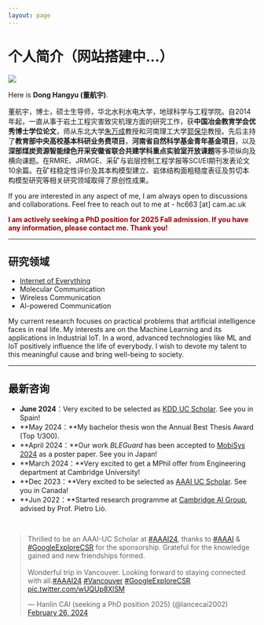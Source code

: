 ```yaml
---
layout: page
---
```


# 个人简介（网站搭建中...）

<img src="https://donghangyu1992.github.io/images/caihanlin.jpg" class="floatpic">

Here is **Dong Hangyu (董航宇)**.<br>

董航宇，博士，硕士生导师，华北水利水电大学，地球科学与工程学院。自2014年起，一直从事于岩土工程灾害致灾机理方面的研究工作，获**中国冶金教育学会优秀博士学位论文**，师从东北大学[朱万成](http://faculty.neu.edu.cn/zhuwancheng/zh_CN/index.htm)教授和河南理工大学[郭保华](https://sese.hpu.edu.cn/info/1199/5128.htm)教授。先后主持了**教育部中央高校基本科研业务费项目**，**河南省自然科学基金青年基金项目**，以及**深部煤炭资源智能绿色开采安徽省联合共建学科重点实验室开放课题**等多项纵向及横向课题。在RMRE、JRMGE、采矿与岩层控制工程学报等SCI/EI期刊发表论文10余篇。在矿柱稳定性评价及其本构模型建立、岩体结构面粗糙度表征及剪切本构模型研究等相关研究领域取得了原创性成果。<br>

If you are interested in any aspect of me, I am always open to discussions and collaborations. Feel free to reach out to me at - hc663 [at] cam.ac.uk

**<font color="#990000">I am actively seeking a PhD position for 2025 Fall admission. If you have any information, please contact me. Thank you!</font>**

---

## 研究领域

- [Internet of Everything](https://scholar.google.com/citations?view_op=search_authors&hl=zh-CN&mauthors=label:internet_of_everything)
- Molecular Communication
- Wireless Communication
- AI-powered Communication

My current research focuses on practical problems that artificial intelligence faces in real life. My interests are on the Machine Learning and its applications in Industrial IoT. In a word, advanced technologies like ML and IoT positively influence the life of everybody.  I wish to devote my talent to this meaningful cause and bring well-being to society.

---

## 最新咨询

- **June 2024**：Very excited to be selected as [KDD UC Scholar](https://kdd2024.kdd.org/undergraduate-consortium/). See you in Spain!
- **May 2024：**My bachelor thesis won the Annual Best Thesis Award (Top 1/300).
- **April 2024：**Our work *BLEGuard* has been accepted to [MobiSys 2024](https://www.sigmobile.org/mobisys/2024/) as a poster paper. See you in Japan!
- **March 2024：**Very excited to get a MPhil offer from Engineering department at Cambridge University!
- **Dec 2023：**Very excited to be selected as [AAAI UC Scholar](https://aaai.org/aaai-conference/undergraduate-consortium-program/). See you in Canada!
- **Jun 2022：**Started research programme at [Cambridge AI Group](https://www.cl.cam.ac.uk/research/ai/), advised by Prof. Pietro Liò.

<br>

<blockquote class="twitter-tweet"><p lang="en" dir="ltr">Thrilled to be an AAAI-UC Scholar at <a href="https://twitter.com/hashtag/AAAI24?src=hash&amp;ref_src=twsrc%5Etfw">#AAAI24</a>, thanks to <a href="https://twitter.com/hashtag/AAAI?src=hash&amp;ref_src=twsrc%5Etfw">#AAAI</a> &amp; <a href="https://twitter.com/hashtag/GoogleExploreCSR?src=hash&amp;ref_src=twsrc%5Etfw">#GoogleExploreCSR</a> for the sponsorship. Grateful for the knowledge gained and new friendships formed.<br><br>Wonderful trip in Vancouver. Looking forward to staying connected with all.<a href="https://twitter.com/hashtag/AAAI24?src=hash&amp;ref_src=twsrc%5Etfw">#AAAI24</a> <a href="https://twitter.com/hashtag/Vancouver?src=hash&amp;ref_src=twsrc%5Etfw">#Vancouver</a> <a href="https://twitter.com/hashtag/GoogleExploreCSR?src=hash&amp;ref_src=twsrc%5Etfw">#GoogleExploreCSR</a> <a href="https://t.co/wUQUp8XlSM">pic.twitter.com/wUQUp8XlSM</a></p>&mdash; Hanlin CAI (seeking a PhD position 2025) (@lancecai2002) <a href="https://twitter.com/lancecai2002/status/1762210025173344260?ref_src=twsrc%5Etfw">February 26, 2024</a></blockquote> <script async src="https://platform.twitter.com/widgets.js" charset="utf-8"></script>

